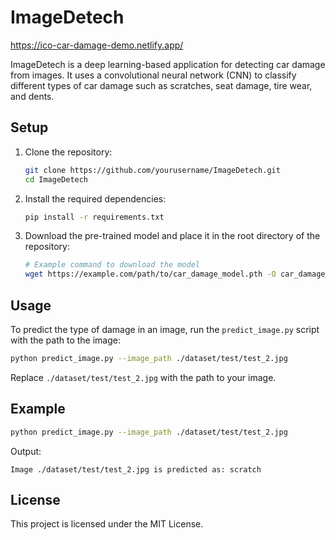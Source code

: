 # ImageDetech
https://ico-car-damage-demo.netlify.app/

ImageDetech is a deep learning-based application for detecting car damage from images. It uses a convolutional neural network (CNN) to classify different types of car damage such as scratches, seat damage, tire wear, and dents.

## Setup

1. Clone the repository:
    ```sh
    git clone https://github.com/yourusername/ImageDetech.git
    cd ImageDetech
    ```

2. Install the required dependencies:
    ```sh
    pip install -r requirements.txt
    ```

3. Download the pre-trained model and place it in the root directory of the repository:
    ```sh
    # Example command to download the model
    wget https://example.com/path/to/car_damage_model.pth -O car_damage_model.pth
    ```

## Usage

To predict the type of damage in an image, run the `predict_image.py` script with the path to the image:

```sh
python predict_image.py --image_path ./dataset/test/test_2.jpg
```

Replace `./dataset/test/test_2.jpg` with the path to your image.

## Example

```sh
python predict_image.py --image_path ./dataset/test/test_2.jpg
```

Output:
```
Image ./dataset/test/test_2.jpg is predicted as: scratch
```

## License

This project is licensed under the MIT License.
